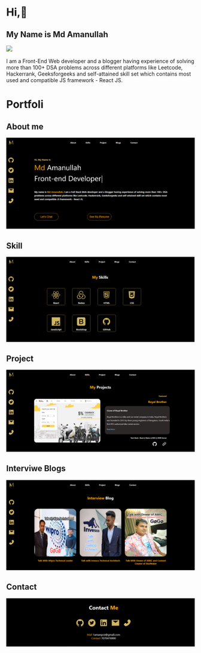 
# Hi,👋

## My Name is Md Amanullah <br/>
 <img src="https://readme-typing-svg.herokuapp.com?lines=Front+End+Web+Developer;&center=true&width=400&height=50"></a>
 
I am a Front-End Web developer and a blogger having experience of solving more than 100+ DSA problems across different platforms like Leetcode, Hackerrank, Geeksforgeeks and self-attained skill set which contains most used and compatible JS framework - React JS.

# Portfoli

## About me
<img src="Img/About.PNG">

## Skill
<img src="Img/Skill.PNG">

## Project
<img src="Img/Project.PNG">


## Interviwe Blogs
<img src="Img/InterviweBlog.PNG">

## Contact
<img src="Img/Contact.PNG">
